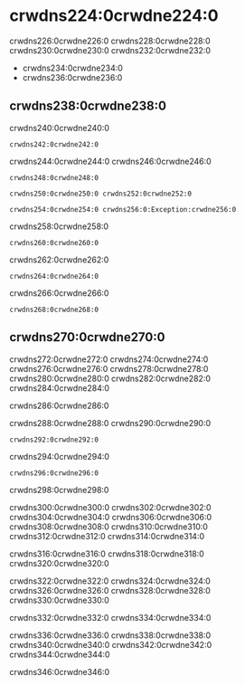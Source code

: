 <a name="data_type-enum"></a>

# crwdns224:0crwdne224:0

crwdns226:0crwdne226:0 crwdns228:0crwdne228:0 crwdns230:0crwdne230:0 crwdns232:0crwdne232:0

- crwdns234:0crwdne234:0
- crwdns236:0crwdne236:0

## crwdns238:0crwdne238:0

crwdns240:0crwdne240:0

    crwdns242:0crwdne242:0
    

crwdns244:0crwdne244:0 crwdns246:0crwdne246:0

    crwdns248:0crwdne248:0
    
    crwdns250:0crwdne250:0 crwdns252:0crwdne252:0
    
    crwdns254:0crwdne254:0 crwdns256:0:Exception:crwdne256:0
    

crwdns258:0crwdne258:0

    crwdns260:0crwdne260:0
    

crwdns262:0crwdne262:0

    crwdns264:0crwdne264:0
    

crwdns266:0crwdne266:0

    crwdns268:0crwdne268:0
    

## crwdns270:0crwdne270:0

crwdns272:0crwdne272:0 crwdns274:0crwdne274:0 crwdns276:0crwdne276:0 crwdns278:0crwdne278:0 crwdns280:0crwdne280:0 crwdns282:0crwdne282:0 crwdns284:0crwdne284:0

crwdns286:0crwdne286:0

crwdns288:0crwdne288:0 crwdns290:0crwdne290:0

    crwdns292:0crwdne292:0
    

crwdns294:0crwdne294:0

    crwdns296:0crwdne296:0
    

crwdns298:0crwdne298:0

crwdns300:0crwdne300:0 crwdns302:0crwdne302:0 crwdns304:0crwdne304:0 crwdns306:0crwdne306:0 crwdns308:0crwdne308:0 crwdns310:0crwdne310:0 crwdns312:0crwdne312:0 crwdns314:0crwdne314:0

crwdns316:0crwdne316:0 crwdns318:0crwdne318:0 crwdns320:0crwdne320:0

crwdns322:0crwdne322:0 crwdns324:0crwdne324:0 crwdns326:0crwdne326:0 crwdns328:0crwdne328:0 crwdns330:0crwdne330:0

crwdns332:0crwdne332:0 crwdns334:0crwdne334:0

crwdns336:0crwdne336:0 crwdns338:0crwdne338:0 crwdns340:0crwdne340:0 crwdns342:0crwdne342:0 crwdns344:0crwdne344:0

crwdns346:0crwdne346:0